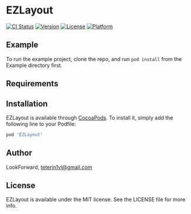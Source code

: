# EZLayout

[![CI Status](https://img.shields.io/travis/c084fb7fb07bc0f28730b6662b3108d600c70332/EZLayout.svg?style=flat)](https://travis-ci.org/c084fb7fb07bc0f28730b6662b3108d600c70332/EZLayout)
[![Version](https://img.shields.io/cocoapods/v/EZLayout.svg?style=flat)](https://cocoapods.org/pods/EZLayout)
[![License](https://img.shields.io/cocoapods/l/EZLayout.svg?style=flat)](https://cocoapods.org/pods/EZLayout)
[![Platform](https://img.shields.io/cocoapods/p/EZLayout.svg?style=flat)](https://cocoapods.org/pods/EZLayout)

## Example

To run the example project, clone the repo, and run `pod install` from the Example directory first.

## Requirements

## Installation

EZLayout is available through [CocoaPods](https://cocoapods.org). To install
it, simply add the following line to your Podfile:

```ruby
pod 'EZLayout'
```

## Author

LookForward, teterin1vl@gmail.com

## License

EZLayout is available under the MIT license. See the LICENSE file for more info.
